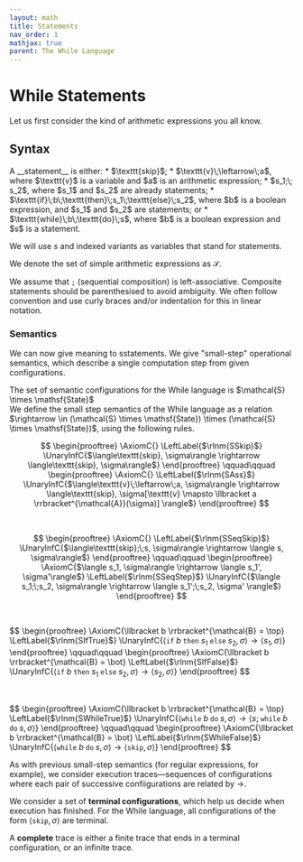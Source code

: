 ```yaml
---
layout: math
title: Statements
nav_order: 1
mathjax: true
parent: The While Language
---
```


# While Statements

Let us first consider the kind of arithmetic expressions you all know.

## Syntax

<div class="defn" markdown="1">
A __statement__ is either:
* $\texttt{skip}$;
* $\texttt{v}\;\leftarrow\;a$, where $\texttt{v}$ is a variable and $a$ is an arithmetic expression;
* $s_1;\; s_2$, where $s_1$ and $s_2$ are already statements;
* $\texttt{if}\;b\;\texttt{then}\;s_1\;\texttt{else}\;s_2$, where $b$ is a boolean expression, and $s_1$ and $s_2$ are statements; or
* $\texttt{while}\;b\;\texttt{do}\;s$, where $b$ is a boolean expression and $s$ is a statement.

We will use $s$ and indexed variants as variables that stand for statements.

We denote the set of simple arithmetic expressions as $\mathcal{S}$.
</div>

We assume that $\texttt{;}$ (sequential composition) is left-associative.
Composite statements should be parenthesised to avoid ambiguity. We often
follow convention and use curly braces and/or indentation for this in linear
notation.

### Semantics

We can now give meaning to sstatements. We give "small-step" operational
semantics, which describe a single computation step from given configurations.

<div class="defn" markdown="1">
The set of semantic configurations for the While language is $\mathcal{S} \times \mathsf{State}$
</div>

<div class="defn" markdown="1">
We define the small step semantics of the While language as a relation
$\rightarrow \in (\mathcal{S} \times \mathsf{State}) \times (\mathcal{S} \times \mathsf{State})$,
using the following rules.

$$
\begin{prooftree}
\AxiomC{}
\LeftLabel{$\rlnm{SSkip}$}
\UnaryInfC{$\langle\texttt{skip}, \sigma\rangle \rightarrow \langle\texttt{skip}, \sigma\rangle$}
\end{prooftree}
\qquad\qquad
\begin{prooftree}
\AxiomC{}
\LeftLabel{$\rlnm{SAss}$}
\UnaryInfC{$\langle\texttt{v}\;\leftarrow\;a, \sigma\rangle \rightarrow \langle\texttt{skip}, \sigma[\texttt{v} \mapsto \llbracket a \rrbracket^{\mathcal{A}}(\sigma)] \rangle$}
\end{prooftree}
$$

<br/>

$$
\begin{prooftree}
\AxiomC{}
\LeftLabel{$\rlnm{SSeqSkip}$}
\UnaryInfC{$\langle\texttt{skip};\;s, \sigma\rangle \rightarrow \langle s, \sigma\rangle$}
\end{prooftree}
\qquad\qquad
\begin{prooftree}
\AxiomC{$\langle s_1, \sigma\rangle \rightarrow \langle s_1', \sigma'\rangle$}
\LeftLabel{$\rlnm{SSeqStep}$}
\UnaryInfC{$\langle s_1;\;s_2, \sigma\rangle \rightarrow \langle s_1';\;s_2, \sigma' \rangle$}
\end{prooftree}
$$

<br/>

$$
\begin{prooftree}
\AxiomC{\llbracket b \rrbracket^{\mathcal{B} = \top}
\LeftLabel{$\rlnm{SIfTrue}$}
\UnaryInfC{$\langle\texttt{if}\;b\;\texttt{then}\;s_1\;\texttt{else}\;s_2, \sigma\rangle \rightarrow \langle s_1, \sigma\rangle$}
\end{prooftree}
\qquad\qquad
\begin{prooftree}
\AxiomC{\llbracket b \rrbracket^{\mathcal{B} = \bot}
\LeftLabel{$\rlnm{SIfFalse}$}
\UnaryInfC{$\langle\texttt{if}\;b\;\texttt{then}\;s_1\;\texttt{else}\;s_2, \sigma\rangle \rightarrow \langle s_2, \sigma\rangle$}
\end{prooftree}
$$

<br/>

$$
\begin{prooftree}
\AxiomC{\llbracket b \rrbracket^{\mathcal{B} = \top}
\LeftLabel{$\rlnm{SWhileTrue}$}
\UnaryInfC{$\langle\texttt{while}\;b\;\texttt{do}\;s, \sigma\rangle \rightarrow \langle s;\;\texttt{while}\;b\;\texttt{do}\;s, \sigma\rangle$}
\end{prooftree}
\qquad\qquad
\begin{prooftree}
\AxiomC{\llbracket b \rrbracket^{\mathcal{B} = \bot}
\LeftLabel{$\rlnm{SWhileFalse}$}
\UnaryInfC{$\langle\texttt{while}\;b\;\texttt{do}\;s, \sigma\rangle \rightarrow \langle \texttt{skip}, \sigma\rangle$}
\end{prooftree}
$$
</div>

As with previous small-step semantics (for regular expressions, for example),
we consider execution traces—sequences of configurations where each pair of
successive confiigurations are related by $\rightarrow$.

We consider a set of __terminal configurations__, which help us decide when
execution has finished. For the While language, all configurations of the form
$\langle \texttt{skip}, \sigma \rangle$ are terminal.

A __complete__ trace is either a finite trace that ends in a terminal
configuration, or an infinite trace.
